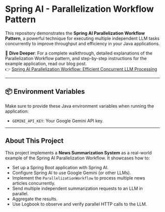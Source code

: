 # Spring AI - Parallelization Workflow Pattern

This repository demonstrates the **Spring AI Parallelization Workflow Pattern**, a powerful technique for executing multiple independent LLM tasks concurrently to improve throughput and efficiency in your Java applications.

📖 **Dive Deeper**: For a complete walkthrough, detailed explanations of the Parallelization Workflow pattern, and step-by-step instructions for the example application, read our blog post.<br>
👉 [Spring AI Parallelization Workflow: Efficient Concurrent LLM Processing](https://bootcamptoprod.com/spring-ai-parallelization-workflow-guide/)

---

## 📦 Environment Variables

Make sure to provide these Java environment variables when running the application:

- `GEMINI_API_KEY`: Your Google Gemini API key.

---

## About This Project

This project implements a **News Summarization System** as a real-world example of the Spring AI Parallelization Workflow. It showcases how to:

*   Set up a Spring Boot application with Spring AI.
*   Configure Spring AI to use Google Gemini (or other LLMs).
*   Implement the `ParallelizationWorkflow` to process multiple news articles concurrently.
*   Send multiple independent summarization requests to an LLM in parallel.
*   Aggregate the results.
*   Use Logbook to observe and verify parallel HTTP calls to the LLM.
